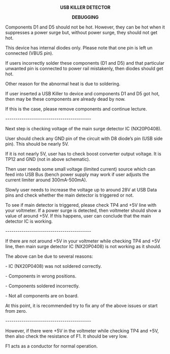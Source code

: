 <p align="center">
    <strong>USB KILLER DETECTOR</strong>
</p>
<p align="center">
    <strong></strong>
</p>
<p align="center">
    <strong>DEBUGGING</strong>
</p>
<p>
    Components D1 and D5 should not be hot. However, they can be hot when it
    suppresses a power surge but, without power surge, they should not get hot.
</p>
<p>
    This device has internal diodes only. Please note that one pin is left un
    connected (VBUS pin).
</p>
<p>
    If users incorrectly solder these components (D1 and D5) and that
    particular unwanted pin is connected to power rail mistakenly, then diodes
    should get hot.
</p>
<p>
    Other reason for the abnormal heat is due to soldering.
</p>
<p>
    If user inserted a USB Killer to device and components D1 and D5 got hot,
    then may be these components are already dead by now.
</p>
<p>
    If this is the case, please remove components and continue lecture.
</p>
<p>
    ------------------------------------------
</p>
<p>
    Next step is checking voltage of the main surge detector IC (NX20P0408).
</p>
<p>
    User should check any GND pin of the circuit with D8 diode’s pin (USB side
    pin). This should be nearly 5V.
</p>
<p>
    If it is not nearly 5V, user has to check boost converter output voltage.
    It is TP12 and GND (not in above schematic).
</p>
<p>
    Then user needs some small voltage (limited current) source which can feed
    into USB Bus (bench power supply may work if user adjusts the current
    limiter around 300mA-500mA).
</p>
<p>
    Slowly user needs to increase the voltage up to around 28V at USB Data pins
    and check whether the main detector is triggered or not.
</p>
<p>
    To see if main detector is triggered, please check TP4 and +5V line with
    your voltmeter. If a power surge is detected, then voltmeter should show a
    value of around +5V. If this happens, user can conclude that the main
    detector IC is working.
</p>
<p>
    ------------------------------------------
</p>
<p>
    If there are not around +5V in your voltmeter while checking TP4 and +5V
    line, then main surge detector IC (NX20P0408) is not working as it should.
</p>
<p>
    The above can be due to several reasons:
</p>
<p>
    - IC (NX20P0408) was not soldered correctly.
</p>
<p>
    - Components in wrong positions.
</p>
<p>
    - Components soldered incorrectly.
</p>
<p>
    - Not all components are on board.
</p>
<p>
    At this point, it is recommended try to fix any of the above issues or
    start from zero.
</p>
<p>
    ------------------------------------------
</p>
<p>
    However, if there were +5V in the voltmeter while checking TP4 and +5V,
    then also check the resistance of F1. It should be very low.
</p>
<p>
    F1 acts as a conductor for normal operation.
</p>
